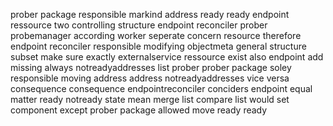 prober package responsible markind address ready ready endpoint ressource two controlling structure endpoint reconciler prober probemanager according worker seperate concern resource therefore endpoint reconciler responsible modifying objectmeta general structure subset make sure exactly externalservice ressource exist also endpoint add missing always notreadyaddresses list prober prober package soley responsible moving address address notreadyaddresses vice versa consequence consequence endpointreconciler conciders endpoint equal matter ready notready state mean merge list compare list would set component except prober package allowed move ready ready